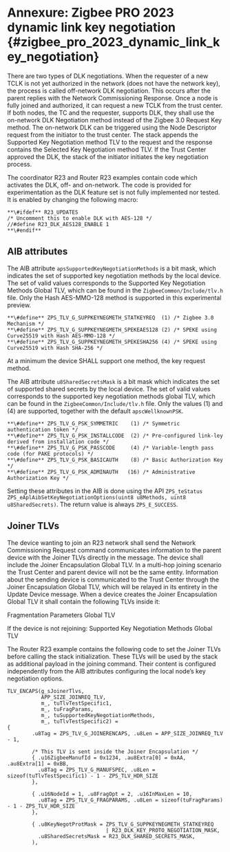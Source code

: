 # Annexure: Zigbee PRO 2023 dynamic link key negotiation {#zigbee_pro_2023_dynamic_link_key_negotiation}

There are two types of DLK negotiations. When the requester of a new TCLK is not yet authorized in the network \(does not have the network key\), the process is called off-network DLK negotiation. This occurs after the parent replies with the Network Commissioning Response. Once a node is fully joined and authorized, it can request a new TCLK from the trust center. If both nodes, the TC and the requester, supports DLK, they shall use the on-network DLK Negotiation method instead of the Zigbee 3.0 Request Key method. The on-network DLK can be triggered using the Node Descriptor request from the initiator to the trust center. The stack appends the Supported Key Negotiation method TLV to the request and the response contains the Selected Key Negotiation method TLV. If the Trust Center approved the DLK, the stack of the initiator initiates the key negotiation process.

The coordinator R23 and Router R23 examples contain code which activates the DLK, off- and on-network. The code is provided for experimentation as the DLK feature set is not fully implemented nor tested. It is enabled by changing the following macro:

```
**\#ifdef** R23_UPDATES 
/* Uncomment this to enable DLK with AES-128 */
//#define R23_DLK_AES128_ENABLE 1
**\#endif**
```

## AIB attributes

The AIB attribute `apsSupportedKeyNegotiationMethods` is a bit mask, which indicates the set of supported key negotiation methods by the local device. The set of valid values corresponds to the Supported Key Negotiation Methods Global TLV, which can be found in the `ZigbeeCommon/Include/tlv.h` file. Only the Hash AES-MMO-128 method is supported in this experimental preview.

```
**\#define** ZPS_TLV_G_SUPPKEYNEGMETH_STATKEYREQ  (1) /* Zigbee 3.0 Mechanism */
**\#define** ZPS_TLV_G_SUPPKEYNEGMETH_SPEKEAES128 (2) /* SPEKE using Curve25519 with Hash AES-MMO-128 */
**\#define** ZPS_TLV_G_SUPPKEYNEGMETH_SPEKESHA256 (4) /* SPEKE using Curve25519 with Hash SHA-256 */
```

At a minimum the device SHALL support one method, the key request method.

The AIB attribute `u8SharedSecretsMask` is a bit mask which indicates the set of supported shared secrets by the local device. The set of valid values corresponds to the supported key negotiation methods global TLV, which can be found in the `ZigbeeCommon/Include/tlv.h` file. Only the values \(1\) and \(4\) are supported, together with the default `apscWellknownPSK`.

```
**\#define** ZPS_TLV_G_PSK_SYMMETRIC    (1) /* Symmetric authentication token */
**\#define** ZPS_TLV_G_PSK_INSTALLCODE  (2) /* Pre-configured link-ley derived from installation code */
**\#define** ZPS_TLV_G_PSK_PASSCODE     (4) /* Variable-length pass code (for PAKE protocols) */
**\#define** ZPS_TLV_G_PSK_BASICAUTH    (8) /* Basic Authorization Key */
**\#define** ZPS_TLV_G_PSK_ADMINAUTH   (16) /* Administrative Authorization Key */
```

Setting these attributes in the AIB is done using the API `ZPS_teStatus ZPS_eAplAibSetKeyNegotiationOptions(uint8 u8Methods, uint8 u8SharedSecrets)`. The return value is always `ZPS_E_SUCCESS`.

## Joiner TLVs 

The device wanting to join an R23 network shall send the Network Commissioning Request command communicates information to the parent device with the Joiner TLVs directly in the message. The device shall include the Joiner Encapsulation Global TLV. In a multi-hop joining scenario the Trust Center and parent device will not be the same entity. Information about the sending device is communicated to the Trust Center through the Joiner Encapsulation Global TLV, which will be relayed in its entirety in the Update Device message. When a device creates the Joiner Encapsulation Global TLV it shall contain the following TLVs inside it:

Fragmentation Parameters Global TLV

If the device is not rejoining: Supported Key Negotiation Methods Global TLV

The Router R23 example contains the following code to set the Joiner TLVs before calling the stack initialization. These TLVs will be used by the stack as additional payload in the joining command. Their content is configured independently from the AIB attributes configuring the local node’s key negotiation options.

```
TLV_ENCAPS(g_sJoinerTlvs,
           APP_SIZE_JOINREQ_TLV,
           m_, tuTlvTestSpecific1,
           m_, tuFragParams,
           m_, tuSupportedKeyNegotiationMethods,
           m_, tuTlvTestSpecific2) =
{
        .u8Tag = ZPS_TLV_G_JOINERENCAPS, .u8Len = APP_SIZE_JOINREQ_TLV - 1,

        /* This TLV is sent inside the Joiner Encapsulation */
        { .u16ZigbeeManufId = 0x1234, .au8Extra[0] = 0xAA, .au8Extra[1] = 0xBB,
          .u8Tag = ZPS_TLV_G_MANUFSPEC, .u8Len = sizeof(tuTlvTestSpecific1) - 1 - ZPS_TLV_HDR_SIZE
        },

        { .u16NodeId = 1, .u8FragOpt = 2, .u16InMaxLen = 10,
          .u8Tag = ZPS_TLV_G_FRAGPARAMS, .u8Len = sizeof(tuFragParams) - 1 - ZPS_TLV_HDR_SIZE
        },

        { .u8KeyNegotProtMask = ZPS_TLV_G_SUPPKEYNEGMETH_STATKEYREQ
                                | R23_DLK_KEY_PROTO_NEGOTIATION_MASK,
          .u8SharedSecretsMask = R23_DLK_SHARED_SECRETS_MASK,
        ),
```

